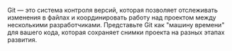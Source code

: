 Git — это система контроля версий, которая позволяет отслеживать изменения в файлах и координировать работу над проектом между несколькими разработчиками. Представьте Git как "машину времени" для вашего кода, которая сохраняет снимки проекта на разных этапах развития.
